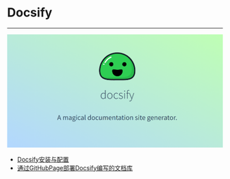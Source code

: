 # Docsify

---

[![Docsify](./images/title.png)](https://docsify.js.org/#/)

- [Docsify安装与配置](/repository/Tools/Docsify/docs/Docsify安装与配置.md#Docsify安装与配置)
- [通过GitHubPage部署Docsify编写的文档库](/repository/Tools/Docsify/docs/通过GitHubPage部署Docsify编写的文档库.md#通过GitHubPage部署Docsify编写的文档库)